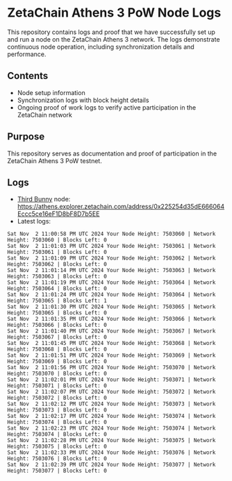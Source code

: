 # ZetaChain Athens 3 PoW Node Logs
This repository contains logs and proof that we have successfully set up and run a node on the ZetaChain Athens 3 network. The logs demonstrate continuous node operation, including synchronization details and performance.

## Contents
- Node setup information
- Synchronization logs with block height details
- Ongoing proof of work logs to verify active participation in the ZetaChain network

## Purpose
This repository serves as documentation and proof of participation in the ZetaChain Athens 3 PoW testnet.

## Logs

- [Third Bunny](https://thirdbunny.xyz/) node: https://athens.explorer.zetachain.com/address/0x225254d35dE666064Eccc5ce16eF1D8bF8D7b5EE
- Latest logs:
```
Sat Nov  2 11:00:58 PM UTC 2024 Your Node Height: 7503060 | Network Height: 7503060 | Blocks Left: 0
Sat Nov  2 11:01:03 PM UTC 2024 Your Node Height: 7503061 | Network Height: 7503061 | Blocks Left: 0
Sat Nov  2 11:01:09 PM UTC 2024 Your Node Height: 7503062 | Network Height: 7503062 | Blocks Left: 0
Sat Nov  2 11:01:14 PM UTC 2024 Your Node Height: 7503063 | Network Height: 7503063 | Blocks Left: 0
Sat Nov  2 11:01:19 PM UTC 2024 Your Node Height: 7503064 | Network Height: 7503064 | Blocks Left: 0
Sat Nov  2 11:01:24 PM UTC 2024 Your Node Height: 7503064 | Network Height: 7503065 | Blocks Left: 1
Sat Nov  2 11:01:30 PM UTC 2024 Your Node Height: 7503065 | Network Height: 7503065 | Blocks Left: 0
Sat Nov  2 11:01:35 PM UTC 2024 Your Node Height: 7503066 | Network Height: 7503066 | Blocks Left: 0
Sat Nov  2 11:01:40 PM UTC 2024 Your Node Height: 7503067 | Network Height: 7503067 | Blocks Left: 0
Sat Nov  2 11:01:45 PM UTC 2024 Your Node Height: 7503068 | Network Height: 7503068 | Blocks Left: 0
Sat Nov  2 11:01:51 PM UTC 2024 Your Node Height: 7503069 | Network Height: 7503069 | Blocks Left: 0
Sat Nov  2 11:01:56 PM UTC 2024 Your Node Height: 7503070 | Network Height: 7503070 | Blocks Left: 0
Sat Nov  2 11:02:01 PM UTC 2024 Your Node Height: 7503071 | Network Height: 7503071 | Blocks Left: 0
Sat Nov  2 11:02:07 PM UTC 2024 Your Node Height: 7503072 | Network Height: 7503072 | Blocks Left: 0
Sat Nov  2 11:02:12 PM UTC 2024 Your Node Height: 7503073 | Network Height: 7503073 | Blocks Left: 0
Sat Nov  2 11:02:17 PM UTC 2024 Your Node Height: 7503074 | Network Height: 7503074 | Blocks Left: 0
Sat Nov  2 11:02:23 PM UTC 2024 Your Node Height: 7503074 | Network Height: 7503074 | Blocks Left: 0
Sat Nov  2 11:02:28 PM UTC 2024 Your Node Height: 7503075 | Network Height: 7503075 | Blocks Left: 0
Sat Nov  2 11:02:33 PM UTC 2024 Your Node Height: 7503076 | Network Height: 7503076 | Blocks Left: 0
Sat Nov  2 11:02:39 PM UTC 2024 Your Node Height: 7503077 | Network Height: 7503077 | Blocks Left: 0
```
